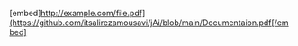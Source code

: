 [embed]http://example.com/file.pdf](https://github.com/itsalirezamousavi/jAi/blob/main/Documentaion.pdf[/embed]
